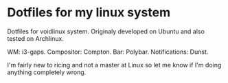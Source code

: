 <h1>Dotfiles for my linux system</h1>

Dotfiles for voidlinux system. Originaly developed on Ubuntu and also tested on Archlinux.

WM: i3-gaps.
Compositor: Compton.
Bar: Polybar.
Notifications: Dunst.

I'm fairly new to ricing and not a master at Linux so let me know if I'm doing anything completely wrong.

